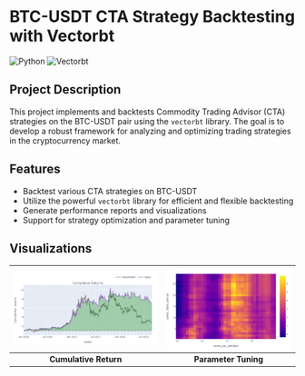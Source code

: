 # BTC-USDT CTA Strategy Backtesting with Vectorbt

![Python](https://img.shields.io/badge/Python-3.12.4-blue)
![Vectorbt](https://img.shields.io/badge/Library-Vectorbt-green)

## Project Description
This project implements and backtests Commodity Trading Advisor (CTA) strategies on the BTC-USDT pair using the `vectorbt` library. The goal is to develop a robust framework for analyzing and optimizing trading strategies in the cryptocurrency market.

## Features
- Backtest various CTA strategies on BTC-USDT
- Utilize the powerful `vectorbt` library for efficient and flexible backtesting
- Generate performance reports and visualizations
- Support for strategy optimization and parameter tuning

## Visualizations

| ![Cumulative Return](image/cumulative.jpg) | ![Parameter Tuning](image/parameter_tuning.jpg) |
|:------------------------------------------:|:-----------------------------------------------:|
|         **Cumulative Return**              |         **Parameter Tuning**                   |
